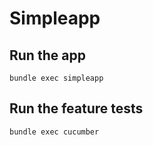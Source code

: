 # Simpleapp

## Run the app

```
bundle exec simpleapp
```

## Run the feature tests

```
bundle exec cucumber
```